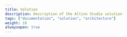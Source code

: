 ```yaml
---
title: Solution
description: Description of the Altinn Studio solution
tags: ["documentation", "solution", "architecture"]
weight: 10
alwaysopen: true
---
```



